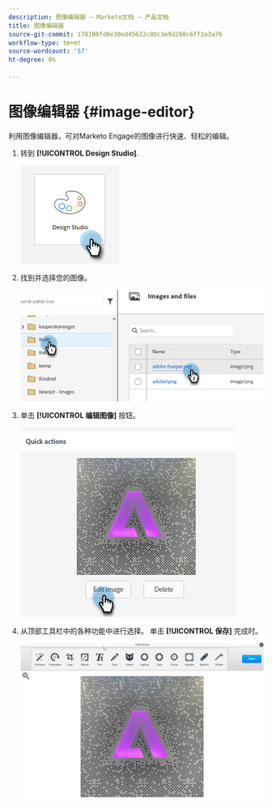 ```yaml
---
description: 图像编辑器 — Marketo文档 — 产品文档
title: 图像编辑器
source-git-commit: 178100fd0e30ed45632c80c3e9d288c6ff2a3a76
workflow-type: tm+mt
source-wordcount: '57'
ht-degree: 0%

---
```


# 图像编辑器 {#image-editor}

利用图像编辑器，可对Marketo Engage的图像进行快速、轻松的编辑。

1. 转到 **[!UICONTROL Design Studio]**.

   ![](assets/image-editor-1.png)

1. 找到并选择您的图像。

   ![](assets/image-editor-2.png)

1. 单击 **[!UICONTROL 编辑图像]** 按钮。

   ![](assets/image-editor-3.png)

1. 从顶部工具栏中的各种功能中进行选择。 单击 **[!UICONTROL 保存]** 完成时。

   ![](assets/image-editor-4.png)
